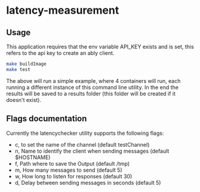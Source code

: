 # latency-measurement

## Usage

This application requires that the env variable API_KEY exists and is set, this refers to the api key to create an ably client.

```sh
make buildImage
make test
```

The above will run a simple example, where 4 containers will run, each running a different instance of this command line utility.
In the end the results will be saved to a results folder (this folder will be created if it doesn't exist).

## Flags documentation

Currently the latencychecker utility supports the following flags:

- c, to set the name of the channel (default testChannel)
- n, Name to identify the client when sending messages (default $HOSTNAME)
- f, Path where to save the Output (default /tmp)
- m, How many messages to send (default 5)
- w, How long to listen for responses (default 30)
- d, Delay between sending messages in seconds (default 5)

